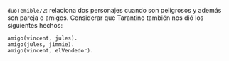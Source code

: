 `duoTemible/2`: relaciona dos personajes cuando son peligrosos y además son pareja o amigos. Considerar que Tarantino también nos dió los siguientes hechos:
```
amigo(vincent, jules).
amigo(jules, jimmie).
amigo(vincent, elVendedor).
```
